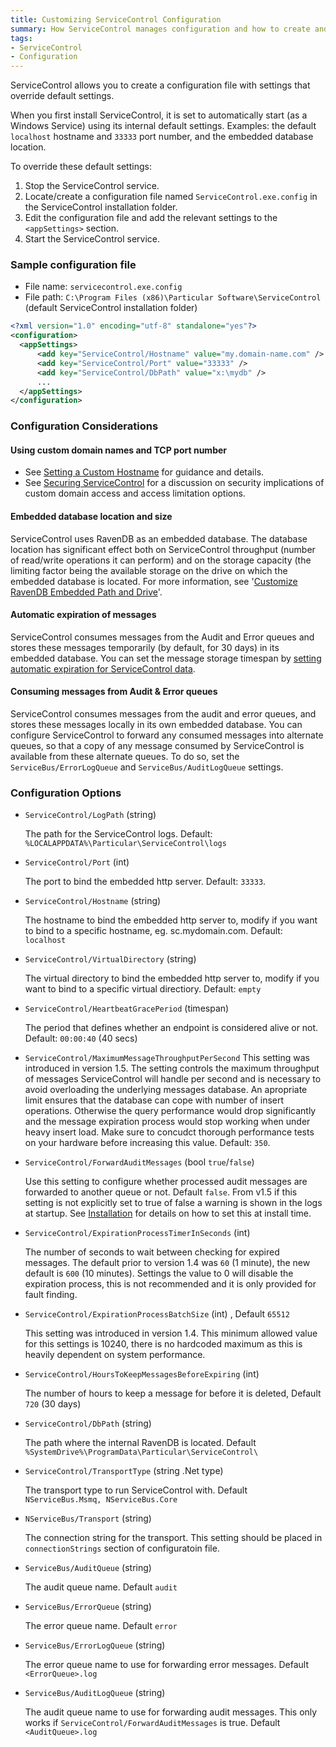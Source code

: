 ```yaml
---
title: Customizing ServiceControl Configuration
summary: How ServiceControl manages configuration and how to create and customize the ServiceControl configuration file.
tags:
- ServiceControl
- Configuration
---
```


ServiceControl allows you to create a configuration file with settings that override default settings.

When you first install ServiceControl, it is set to automatically start (as a Windows Service) using its internal default settings. Examples: the default `localhost` hostname and `33333` port number, and the embedded database location.

To override these default settings:

1. Stop the ServiceControl service.
1. Locate/create a configuration file named `ServiceControl.exe.config` in the ServiceControl installation folder.
1. Edit the configuration file and add the relevant settings to the `<appSettings>` section.
1. Start the ServiceControl service.
 
### Sample configuration file
  
* File name: `servicecontrol.exe.config`
* File path: `C:\Program Files (x86)\Particular Software\ServiceControl` (default ServiceControl installation folder)
 
 
```xml
<?xml version="1.0" encoding="utf-8" standalone="yes"?>
<configuration>
  <appSettings>
      <add key="ServiceControl/Hostname" value="my.domain-name.com" />
      <add key="ServiceControl/Port" value="33333" />
      <add key="ServiceControl/DbPath" value="x:\mydb" />
      ...
  </appSettings>
</configuration>
```

### Configuration Considerations

#### Using custom domain names and TCP port number

- See [Setting a Custom Hostname](setting-custom-hostname.md) for guidance and details.
- See [Securing ServiceControl](securing-servicecontrol.md) for a discussion on security implications of custom domain access and access limitation options.

#### Embedded database location and size

ServiceControl uses RavenDB as an embedded database. The database location has significant effect both on ServiceControl throughput (number of read/write operations it can perform) and on the storage capacity (the limiting factor being the available storage on the drive on which the embedded database is located. For more information, see '[Customize RavenDB Embedded Path and Drive](configure-ravendb-location.md)'.

#### Automatic expiration of messages 

ServiceControl consumes messages from the Audit and Error queues and stores these messages temporarily (by default, for 30 days) in its embedded database. You can set the message storage timespan by [setting automatic expiration for ServiceControl data](how-purge-expired-data.md).

#### Consuming messages from Audit & Error queues

ServiceControl consumes messages from the audit and error queues, and stores these messages locally in its own embedded database.
You can configure ServiceControl to forward any consumed messages into alternate queues, so that a copy of any message consumed by ServiceControl is available from these alternate queues. To do so, set the `ServiceBus/ErrorLogQueue` and `ServiceBus/AuditLogQueue` settings.

### Configuration Options

* `ServiceControl/LogPath` (string)

  The path for the ServiceControl logs. Default: `%LOCALAPPDATA%\Particular\ServiceControl\logs`

* `ServiceControl/Port` (int)

  The port to bind the embedded http server. Default: `33333`.

* `ServiceControl/Hostname` (string)

  The hostname to bind the embedded http server to, modify if you want to bind to a specific hostname, eg. sc.mydomain.com. Default: `localhost`

* `ServiceControl/VirtualDirectory` (string)

  The virtual directory to bind the embedded http server to, modify if you want to bind to a specific virtual directiory. Default: `empty`

* `ServiceControl/HeartbeatGracePeriod` (timespan)

  The period that defines whether an endpoint is considered alive or not. Default: `00:00:40` (40 secs)

* `ServiceControl/MaximumMessageThroughputPerSecond`
   This setting was introduced in version 1.5. The setting controls the maximum throughput of messages ServiceControl will handle per second and is necessary to avoid overloading the underlying messages database. An apropriate limit ensures that the database can cope with number of insert operations. Otherwise the query performance would drop significantly and the message expiration process would stop working when under heavy insert load. Make sure to concudct thorough performance tests on your hardware before increasing this value.  Default: `350`. 
   
* `ServiceControl/ForwardAuditMessages` (bool `true`/`false`)

  Use this setting to configure whether processed audit messages are forwarded to another queue or not. Default `false`.  From v1.5 if this setting is not explicitly set to true of false a warning is shown in the logs at startup.
  See [Installation](installation.md) for details on how to set this at install time.

* `ServiceControl/ExpirationProcessTimerInSeconds` (int) 

  The number of seconds to wait between checking for expired messages.  The default prior to version 1.4 was `60` (1 minute), the new default is `600` (10 minutes).  Settings the value to 0 will disable the expiration process, this is not recommended and it is only provided for fault finding.

* `ServiceControl/ExpirationProcessBatchSize` (int) , Default `65512`  
 
  This setting was introduced in version 1.4. This minimum allowed value for this settings is 10240, there is no hardcoded maximum as this is heavily dependent on system performance.  

* `ServiceControl/HoursToKeepMessagesBeforeExpiring` (int)

  The number of hours to keep a message for before it is deleted, Default `720` (30 days)

* `ServiceControl/DbPath` (string)

  The path where the internal RavenDB is located. Default `%SystemDrive%\ProgramData\Particular\ServiceControl\`

* `ServiceControl/TransportType` (string .Net type)

  The transport type to run ServiceControl with. Default `NServiceBus.Msmq, NServiceBus.Core`

* `NServiceBus/Transport` (string)

  The connection string for the transport. This setting should be placed in `connectionStrings` section of configuratoin file.

* `ServiceBus/AuditQueue` (string)

  The audit queue name. Default `audit`

* `ServiceBus/ErrorQueue` (string)

  The error queue name. Default `error`

* `ServiceBus/ErrorLogQueue` (string)

  The error queue name to use for forwarding error messages. Default `<ErrorQueue>.log`

* `ServiceBus/AuditLogQueue` (string)

  The audit queue name to use for forwarding audit messages. This only works if `ServiceControl/ForwardAuditMessages` is true. Default `<AuditQueue>.log`
